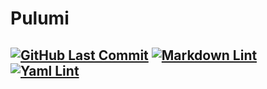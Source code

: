 # Pulumi

[![GitHub Last Commit](https://img.shields.io/github/last-commit/curtisdingdong/git?logo=github)](https://github.com/curtisdingdong/Pulumi/commits/master)
[![Markdown Lint](https://github.com/curtisdingdong/Pulumi/actions/workflows/markdown.yaml/badge.svg)](https://github.com/curtisdingdong/Pulumi/actions/workflows/markdown.yaml)
[![Yaml Lint](https://github.com/curtisdingdong/Pulumi/actions/workflows/yamllint.yaml/badge.svg)](https://github.com/curtisdingdong/Pulumi/actions/workflows/yamllint.yaml)
---
